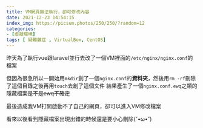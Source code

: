 ```yaml
---
title: VM網頁無法執行，卻可修改內容
date: 2021-12-23 14:54:15
index_img: https://picsum.photos/250/250/?random=12
categories: 
- [虛擬環境]
tags: [ 疑難雜症 , VirtualBox, CentOS]
---
```


昨天為了執行vue跟laravel並行去改了一個VM裡面的`/etc/nginx/nginx.conf`的檔案

但因為很急所以一開始用`mkdir`創了一個`nginx.conf`的**資料夾**，然後用`rm -rf`刪除了這個目錄之後再用`touch`去創了這個文件
結果產生了一個`nginx.conf.ewq`之類的隱藏檔案~~是不是ewq不確定~~ 

最後造成我VM打開啟動不了自己的網頁，卻可以進入VM修改檔案

看來以後看到隱藏檔案出現出錯的時候還是要小心刪除(˘•ω•˘)